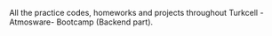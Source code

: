 All the practice codes, homeworks and projects throughout Turkcell -Atmosware- Bootcamp (Backend part).
